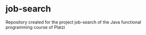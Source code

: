 # job-search
Repository created for the project job-search of the Java functional programming course of Platzi

